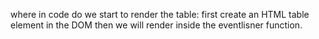 where  in code do we start to render the table:
first create an HTML table element in the DOM then we will render inside the eventlisner function.
